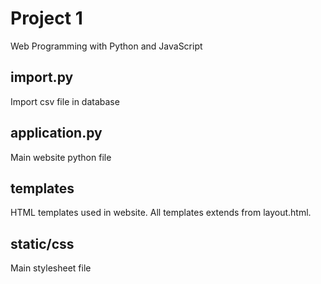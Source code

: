 # Project 1

Web Programming with Python and JavaScript

## import.py

Import csv file in database

## application.py

Main website python file

## templates

HTML templates used in website. 
All templates extends from layout.html.

## static/css

Main stylesheet file
